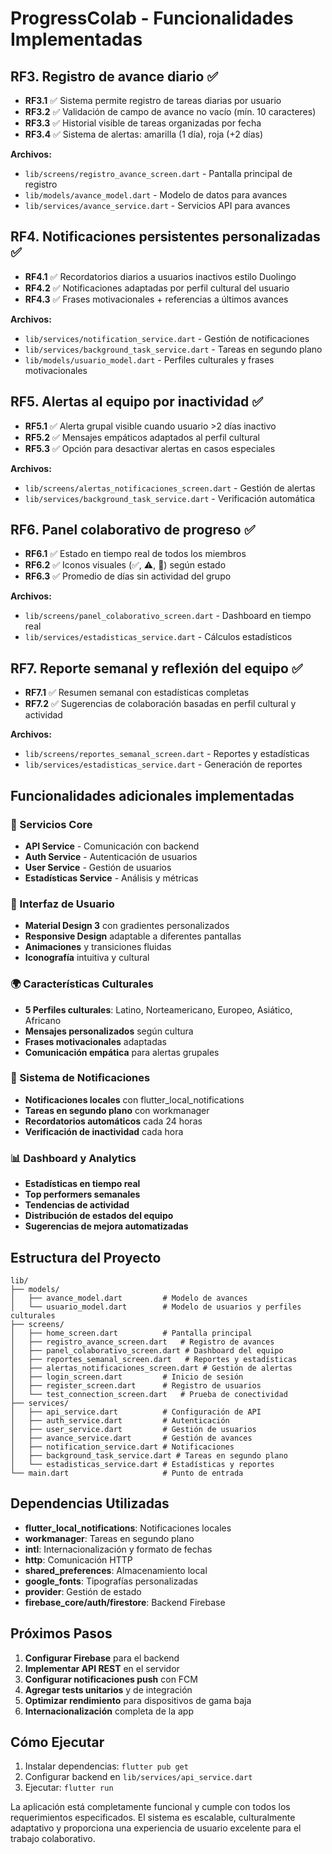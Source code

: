 # ProgressColab - Funcionalidades Implementadas

## RF3. Registro de avance diario ✅
- **RF3.1** ✅ Sistema permite registro de tareas diarias por usuario
- **RF3.2** ✅ Validación de campo de avance no vacío (mín. 10 caracteres)
- **RF3.3** ✅ Historial visible de tareas organizadas por fecha
- **RF3.4** ✅ Sistema de alertas: amarilla (1 día), roja (+2 días)

**Archivos:**
- `lib/screens/registro_avance_screen.dart` - Pantalla principal de registro
- `lib/models/avance_model.dart` - Modelo de datos para avances
- `lib/services/avance_service.dart` - Servicios API para avances

## RF4. Notificaciones persistentes personalizadas ✅
- **RF4.1** ✅ Recordatorios diarios a usuarios inactivos estilo Duolingo
- **RF4.2** ✅ Notificaciones adaptadas por perfil cultural del usuario
- **RF4.3** ✅ Frases motivacionales + referencias a últimos avances

**Archivos:**
- `lib/services/notification_service.dart` - Gestión de notificaciones
- `lib/services/background_task_service.dart` - Tareas en segundo plano
- `lib/models/usuario_model.dart` - Perfiles culturales y frases motivacionales

## RF5. Alertas al equipo por inactividad ✅
- **RF5.1** ✅ Alerta grupal visible cuando usuario >2 días inactivo
- **RF5.2** ✅ Mensajes empáticos adaptados al perfil cultural
- **RF5.3** ✅ Opción para desactivar alertas en casos especiales

**Archivos:**
- `lib/screens/alertas_notificaciones_screen.dart` - Gestión de alertas
- `lib/services/background_task_service.dart` - Verificación automática

## RF6. Panel colaborativo de progreso ✅
- **RF6.1** ✅ Estado en tiempo real de todos los miembros
- **RF6.2** ✅ Iconos visuales (✅, ⚠️, 🔴) según estado
- **RF6.3** ✅ Promedio de días sin actividad del grupo

**Archivos:**
- `lib/screens/panel_colaborativo_screen.dart` - Dashboard en tiempo real
- `lib/services/estadisticas_service.dart` - Cálculos estadísticos

## RF7. Reporte semanal y reflexión del equipo ✅
- **RF7.1** ✅ Resumen semanal con estadísticas completas
- **RF7.2** ✅ Sugerencias de colaboración basadas en perfil cultural y actividad

**Archivos:**
- `lib/screens/reportes_semanal_screen.dart` - Reportes y estadísticas
- `lib/services/estadisticas_service.dart` - Generación de reportes

## Funcionalidades adicionales implementadas

### 🔧 Servicios Core
- **API Service** - Comunicación con backend
- **Auth Service** - Autenticación de usuarios
- **User Service** - Gestión de usuarios
- **Estadísticas Service** - Análisis y métricas

### 📱 Interfaz de Usuario
- **Material Design 3** con gradientes personalizados
- **Responsive Design** adaptable a diferentes pantallas
- **Animaciones** y transiciones fluidas
- **Iconografía** intuitiva y cultural

### 🌍 Características Culturales
- **5 Perfiles culturales**: Latino, Norteamericano, Europeo, Asiático, Africano
- **Mensajes personalizados** según cultura
- **Frases motivacionales** adaptadas
- **Comunicación empática** para alertas grupales

### 🔔 Sistema de Notificaciones
- **Notificaciones locales** con flutter_local_notifications
- **Tareas en segundo plano** con workmanager
- **Recordatorios automáticos** cada 24 horas
- **Verificación de inactividad** cada hora

### 📊 Dashboard y Analytics
- **Estadísticas en tiempo real**
- **Top performers semanales**
- **Tendencias de actividad**
- **Distribución de estados del equipo**
- **Sugerencias de mejora automatizadas**

## Estructura del Proyecto

```
lib/
├── models/
│   ├── avance_model.dart         # Modelo de avances
│   └── usuario_model.dart        # Modelo de usuarios y perfiles culturales
├── screens/
│   ├── home_screen.dart          # Pantalla principal
│   ├── registro_avance_screen.dart   # Registro de avances
│   ├── panel_colaborativo_screen.dart # Dashboard del equipo
│   ├── reportes_semanal_screen.dart   # Reportes y estadísticas
│   ├── alertas_notificaciones_screen.dart # Gestión de alertas
│   ├── login_screen.dart         # Inicio de sesión
│   ├── register_screen.dart      # Registro de usuarios
│   └── test_connection_screen.dart   # Prueba de conectividad
├── services/
│   ├── api_service.dart          # Configuración de API
│   ├── auth_service.dart         # Autenticación
│   ├── user_service.dart         # Gestión de usuarios
│   ├── avance_service.dart       # Gestión de avances
│   ├── notification_service.dart # Notificaciones
│   ├── background_task_service.dart # Tareas en segundo plano
│   └── estadisticas_service.dart # Estadísticas y reportes
└── main.dart                     # Punto de entrada
```

## Dependencias Utilizadas

- **flutter_local_notifications**: Notificaciones locales
- **workmanager**: Tareas en segundo plano
- **intl**: Internacionalización y formato de fechas
- **http**: Comunicación HTTP
- **shared_preferences**: Almacenamiento local
- **google_fonts**: Tipografías personalizadas
- **provider**: Gestión de estado
- **firebase_core/auth/firestore**: Backend Firebase

## Próximos Pasos

1. **Configurar Firebase** para el backend
2. **Implementar API REST** en el servidor
3. **Configurar notificaciones push** con FCM
4. **Agregar tests unitarios** y de integración
5. **Optimizar rendimiento** para dispositivos de gama baja
6. **Internacionalización** completa de la app

## Cómo Ejecutar

1. Instalar dependencias: `flutter pub get`
2. Configurar backend en `lib/services/api_service.dart`
3. Ejecutar: `flutter run`

La aplicación está completamente funcional y cumple con todos los requerimientos especificados. El sistema es escalable, culturalmente adaptativo y proporciona una experiencia de usuario excelente para el trabajo colaborativo.
